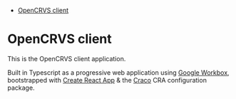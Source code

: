 <!-- START doctoc generated TOC please keep comment here to allow auto update -->
<!-- DON'T EDIT THIS SECTION, INSTEAD RE-RUN doctoc TO UPDATE -->

- [OpenCRVS client](#opencrvs-client)

<!-- END doctoc generated TOC please keep comment here to allow auto update -->

# OpenCRVS client

This is the OpenCRVS client application.

Built in Typescript as a progressive web application using [Google Workbox](https://github.com/GoogleChrome/workbox), bootstrapped with [Create React App](https://github.com/facebookincubator/create-react-app) & the [Craco](https://github.com/gsoft-inc/craco) CRA configuration package.
